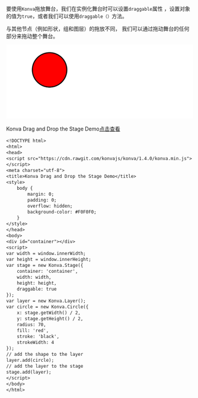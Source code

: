 要使用`Konva`拖放舞台，我们在实例化舞台时可以设置`draggable`属性
，设置对象的值为`true`，或者我们可以使用`draggable（）`方法。 

与其他节点（例如形状，组和图层）的拖放不同，
我们可以通过拖动舞台的任何部分来拖动整个舞台。  

![](images/drag-stage.png)  


Konva Drag and Drop the Stage Demo[点击查看](https://konvajs.github.io/downloads/code/drag_and_drop/Drag_a_Stage.html)  



    <!DOCTYPE html>
    <html>
    <head>
    <script src="https://cdn.rawgit.com/konvajs/konva/1.4.0/konva.min.js"></script>
    <meta charset="utf-8">
    <title>Konva Drag and Drop the Stage Demo</title>
    <style>
        body {
            margin: 0;
            padding: 0;
            overflow: hidden;
            background-color: #F0F0F0;
        }
    </style>
    </head>
    <body>
    <div id="container"></div>
    <script>
    var width = window.innerWidth;
    var height = window.innerHeight;
    var stage = new Konva.Stage({
        container: 'container',
        width: width,
        height: height,
        draggable: true
    });
    var layer = new Konva.Layer();
    var circle = new Konva.Circle({
        x: stage.getWidth() / 2,
        y: stage.getHeight() / 2,
        radius: 70,
        fill: 'red',
        stroke: 'black',
        strokeWidth: 4
    });
    // add the shape to the layer
    layer.add(circle);
    // add the layer to the stage
    stage.add(layer);
    </script>
    </body>
    </html>
